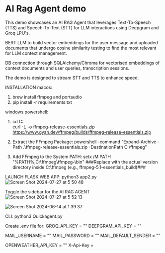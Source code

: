 # AI Rag Agent demo
This demo showcases an AI RAG Agent that leverages Text-To-Speech (TTS) and Speech-To-Text (STT) for LLM interactions using Deepgram and Groq LPU's.

BERT LLM to build vector embeddings for the user message and uploaded documents that undergo cosine similarity testing to find the most relevant for LLM context management.
 
DB connection through SQLAlchemy/Chroma for vectorised embeddings of context documents and user queries, transcription sessions.

The demo is designed to stream STT and TTS to enhance speed.

INSTALLATION
macos: 
1. brew install ffmpeg and portaudio
2. pip install -r requirements.txt 

windows powershell:
1. cd C:\
curl -L -o ffmpeg-release-essentials.zip https://www.gyan.dev/ffmpeg/builds/ffmpeg-release-essentials.zip

2. Extract the FFmpeg Package:
powershell -command "Expand-Archive -Path .\ffmpeg-release-essentials.zip -DestinationPath C:\ffmpeg"

3. Add FFmpeg to the System PATH:
setx /M PATH "%PATH%;C:\ffmpeg\ffmpeg-<version>\bin"
###Replace <version> with the actual version directory inside C:\ffmpeg (e.g., ffmpeg-5.1-essentials_build)###

LAUNCH FLASK WEB APP:
python3 app2.py 
![Screen Shot 2024-07-27 at 5 50 48](https://github.com/user-attachments/assets/d72bbeb1-447a-4872-85bc-cde071a26e68)

Toggle the sidebar for the AI RAG AGENT
![Screen Shot 2024-07-27 at 5 52 13](https://github.com/user-attachments/assets/0a5232f8-b239-44d9-8990-d9975fe314e0)


![Screen Shot 2024-06-14 at 1 39 37](https://github.com/RodneyFinkel/groq_deepgram_agent/assets/111357994/19baa267-1189-4375-a38d-06b4a7a55274)






CLI:
python3 Quickagent.py

Create .env file for: 
GROQ_API_KEY = ""
DEEPGRAM_API_KEY = ""

MAIL_USERNAME = ""
MAIL_PASSWORD = ""
MAIL_DEFAULT_SENDER = ""

OPENWEATHER_API_KEY = ""
X-Api-Key = 
